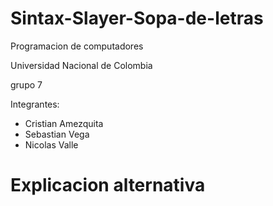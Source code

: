# Sintax-Slayer-Sopa-de-letras

Programacion de computadores

Universidad Nacional de Colombia

grupo 7

Integrantes: 
- Cristian Amezquita
- Sebastian Vega
- Nicolas Valle
# Explicacion alternativa 
